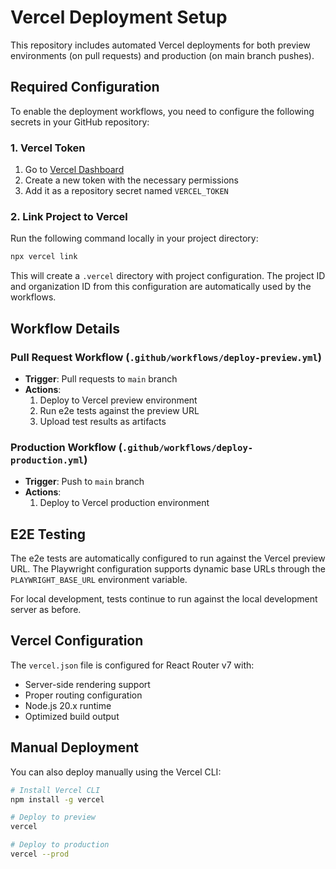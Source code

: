 # Vercel Deployment Setup

This repository includes automated Vercel deployments for both preview environments (on pull requests) and production (on main branch pushes).

## Required Configuration

To enable the deployment workflows, you need to configure the following secrets in your GitHub repository:

### 1. Vercel Token

1. Go to [Vercel Dashboard](https://vercel.com/account/tokens)
2. Create a new token with the necessary permissions
3. Add it as a repository secret named `VERCEL_TOKEN`

### 2. Link Project to Vercel

Run the following command locally in your project directory:

```bash
npx vercel link
```

This will create a `.vercel` directory with project configuration. The project ID and organization ID from this configuration are automatically used by the workflows.

## Workflow Details

### Pull Request Workflow (`.github/workflows/deploy-preview.yml`)

- **Trigger**: Pull requests to `main` branch
- **Actions**:
  1. Deploy to Vercel preview environment
  2. Run e2e tests against the preview URL
  3. Upload test results as artifacts

### Production Workflow (`.github/workflows/deploy-production.yml`)

- **Trigger**: Push to `main` branch
- **Actions**:
  1. Deploy to Vercel production environment

## E2E Testing

The e2e tests are automatically configured to run against the Vercel preview URL. The Playwright configuration supports dynamic base URLs through the `PLAYWRIGHT_BASE_URL` environment variable.

For local development, tests continue to run against the local development server as before.

## Vercel Configuration

The `vercel.json` file is configured for React Router v7 with:

- Server-side rendering support
- Proper routing configuration
- Node.js 20.x runtime
- Optimized build output

## Manual Deployment

You can also deploy manually using the Vercel CLI:

```bash
# Install Vercel CLI
npm install -g vercel

# Deploy to preview
vercel

# Deploy to production
vercel --prod
```
